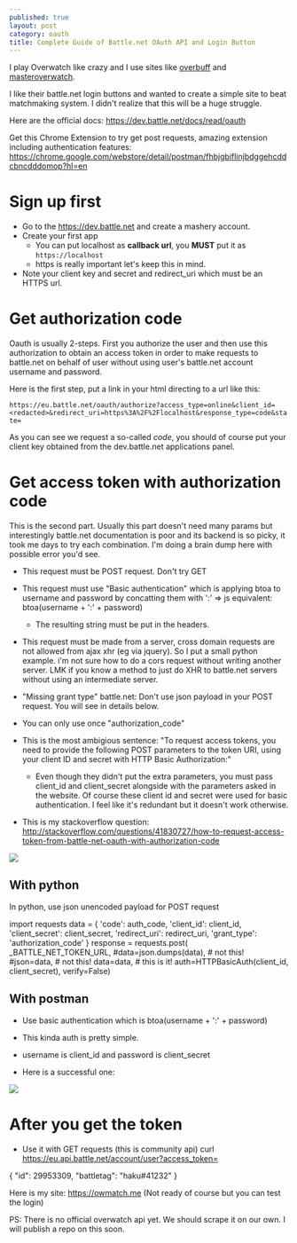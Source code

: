 ```yaml
---
published: true
layout: post
category: oauth
title: Complete Guide of Battle.net OAuth API and Login Button
---
```

I play Overwatch like crazy and I use sites like [overbuff](http://overbuff.com) and [masteroverwatch](http://masteroverwatch.com).

I like their battle.net login buttons and wanted to create a simple site to beat matchmaking system. I didn't realize that this will be a huge struggle.

Here are the official docs:
<https://dev.battle.net/docs/read/oauth>

Get this Chrome Extension to try get post requests, amazing extension including authentication features:
<https://chrome.google.com/webstore/detail/postman/fhbjgbiflinjbdggehcddcbncdddomop?hl=en>

# Sign up first

* Go to the <https://dev.battle.net> and create a mashery account.
* Create your first app
  * You can put localhost as **callback url**, you **MUST** put it as `https://localhost`
  * https is really important let's keep this in mind.
* Note your client key and secret and redirect_uri which must be an HTTPS url.

# Get authorization code

Oauth is usually 2-steps. First you authorize the user and then use this authorization to obtain an access token in order to make requests to battle.net on behalf of user without using user's battle.net account username and password. 

Here is the first step, put a link in your html directing to a url like this:

`https://eu.battle.net/oauth/authorize?access_type=online&client_id=<redacted>&redirect_uri=https%3A%2F%2Flocalhost&response_type=code&state=`

As you can see we request a so-called _code_, you should of course put your client key obtained from the dev.battle.net applications panel.

# Get access token with authorization code

This is the second part. Usually this part doesn't need many params but interestingly battle.net documentation is poor and its backend is so picky, it took me days to try each combination. I'm doing a brain dump here with possible error you'd see.

* This request must be POST request. Don't try GET
* This request must use "Basic authentication" which is applying btoa to username and password by concatting them with ':' => js equivalent: btoa(username + ':' + password)
  * The resulting string must be put in the headers.

* This request must be made from a server, cross domain requests are not allowed from ajax xhr (eg via jquery). So  I put a small python example. i'm not sure how to do a cors request without writing another server. LMK if you know a method to just do XHR to battle.net servers without using an intermediate server.
* "Missing grant type" battle.net: Don't use json payload in your POST request. You will see in details below.
* You can only use once "authorization_code"
* This is the most ambigious sentence:
"To request access tokens, you need to provide the following POST parameters to the token URI, using your client ID and secret with HTTP Basic Authorization:"
  * Even though they didn't put the extra parameters, you must pass client_id and client_secret alongside with the parameters asked in the website. Of course these client id and secret were used for basic authentication. I feel like it's redundant but it doesn't work otherwise.

* This is my stackoverflow question:
http://stackoverflow.com/questions/41830727/how-to-request-access-token-from-battle-net-oauth-with-authorization-code

![](https://i.stack.imgur.com/UZYQ0.png)

## With python 

In python, use json unencoded payload for POST request

import requests
data = {
      'code': auth_code,
      'client_id': client_id,
      'client_secret': client_secret,
      'redirect_uri': redirect_uri,
      'grant_type': 'authorization_code'
  }
  response = requests.post(
      _BATTLE_NET_TOKEN_URL,
      #data=json.dumps(data),  # not this!
      #json=data,  # not this!
      data=data,  # this is it!
      auth=HTTPBasicAuth(client_id, client_secret),
      verify=False)

## With postman

- Use basic authentication which is btoa(username + ':' + password)
- This kinda auth is pretty simple.
- username is client_id and password is client_secret

- Here is a successful one:

![](https://devdala.files.wordpress.com/2017/01/media-201701251.png)

# After you get the token

- Use it with GET requests (this is community api)
curl https://eu.api.battle.net/account/user?access_token=<redacted>

{
  "id": 29953309,
  "battletag": "haku#41232"
}

Here is my site: <https://owmatch.me> (Not ready of course but you can test the login)

PS: There is no official overwatch api yet. We should scrape it on our own. I will publish a repo on this soon.